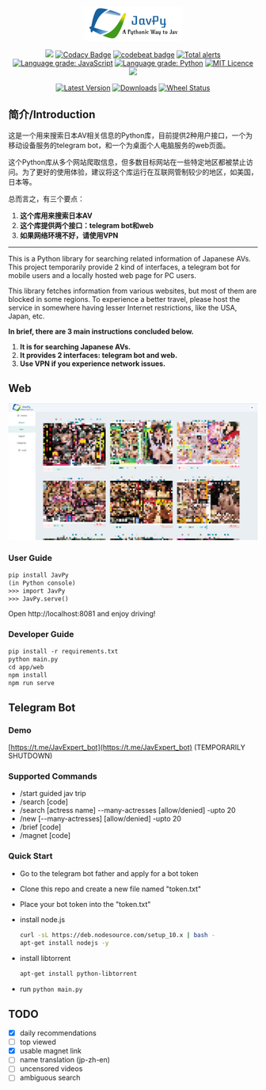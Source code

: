 <div align=center>

![](app/web/src/assets/logo.png)

![](https://travis-ci.org/TheodoreKrypton/JavPy.svg?branch=master)
[![Codacy Badge](https://api.codacy.com/project/badge/Grade/d64d4e093e204f5dbf668a4fcc87dceb)](https://app.codacy.com/app/TheodoreKrypton/JavPy?utm_source=github.com&utm_medium=referral&utm_content=TheodoreKrypton/JavPy&utm_campaign=Badge_Grade_Dashboard)
[![codebeat badge](https://codebeat.co/badges/08449fa3-5997-4b6b-8549-147d144f829d)](https://codebeat.co/projects/github-com-theodorekrypton-javpy-master)
[![Total alerts](https://img.shields.io/lgtm/alerts/g/TheodoreKrypton/JavPy.svg?logo=lgtm&logoWidth=18)](https://lgtm.com/projects/g/TheodoreKrypton/JavPy/alerts/)
[![Language grade: JavaScript](https://img.shields.io/lgtm/grade/javascript/g/TheodoreKrypton/JavPy.svg?logo=lgtm&logoWidth=18)](https://lgtm.com/projects/g/TheodoreKrypton/JavPy/context:javascript)
[![Language grade: Python](https://img.shields.io/lgtm/grade/python/g/TheodoreKrypton/JavPy.svg?logo=lgtm&logoWidth=18)](https://lgtm.com/projects/g/TheodoreKrypton/JavPy/context:python)
[![MIT Licence](https://badges.frapsoft.com/os/mit/mit.svg?v=103)](https://opensource.org/licenses/mit-license.php)
![](https://sonarcloud.io/api/project_badges/measure?project=TheodoreKrypton_JavPy&metric=alert_status)

[![Latest Version](https://pypip.in/version/JavPy/badge.svg?text=version)](https://pypi.python.org/pypi/JavPy/)
[![Downloads](https://pypip.in/download/JavPy/badge.svg)](https://pypi.python.org/pypi/JavPy/)
[![Wheel Status](https://pypip.in/wheel/JavPy/badge.svg)](https://pypi.python.org/pypi/JavPy/)

</div>

## 简介/Introduction
这是一个用来搜索日本AV相关信息的Python库，目前提供2种用户接口，一个为移动设备服务的telegram bot，和一个为桌面个人电脑服务的web页面。

这个Python库从多个网站爬取信息，但多数目标网站在一些特定地区都被禁止访问。为了更好的使用体验，建议将这个库运行在互联网管制较少的地区，如美国，日本等。

总而言之，有三个要点：
1. **这个库用来搜索日本AV**
2. **这个库提供两个接口：telegram bot和web**
3. **如果网络环境不好，请使用VPN**

-----------------

This is a Python library for searching related information of Japanese AVs. This project temporarily provide 2 kind of interfaces, a telegram bot for mobile users and a locally hosted web page for PC users.

This library fetches information from various websites, but most of them are blocked in some regions. To experience a better travel, please host the service in somewhere having lesser Internet restrictions, like the USA, Japan, etc.

**In brief, there are 3 main instructions concluded below.**

1. **It is for searching Japanese AVs.**
2. **It provides 2 interfaces: telegram bot and web.**
3. **Use VPN if you experience network issues.**

## Web

![](preview.png)

### User Guide
```
pip install JavPy
(in Python console)
>>> import JavPy
>>> JavPy.serve()
```
Open http://localhost:8081 and enjoy driving!


### Developer Guide
```
pip install -r requirements.txt
python main.py
cd app/web
npm install
npm run serve
```

## Telegram Bot
### Demo

[https://t.me/JavExpert_bot](https://t.me/JavExpert_bot)  (TEMPORARILY SHUTDOWN)

### Supported Commands
* /start guided jav trip
* /search \[code\]
* /search \[actress name\] --many-actresses \[allow/denied\] -upto 20
* /new \[--many-actresses\] \[allow/denied\] -upto 20
* /brief \[code\]
* /magnet \[code\]

### Quick Start

- Go to the telegram bot father and apply for a bot token

- Clone this repo and create a new file named "token.txt"

- Place your bot token into the "token.txt"

- install node.js 

  ```bash
  curl -sL https://deb.nodesource.com/setup_10.x | bash -
  apt-get install nodejs -y
  ```

- install libtorrent

  ```bash
  apt-get install python-libtorrent
  ```

- run `python main.py`

## TODO

* [x] daily recommendations
* [ ] top viewed
* [x] usable magnet link
* [ ] name translation (jp-zh-en)
* [ ] uncensored videos
* [ ] ambiguous search
